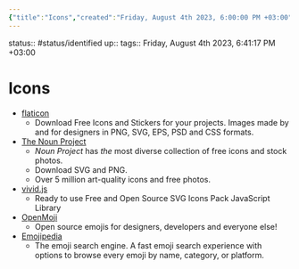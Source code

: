 ```yaml
---
{"title":"Icons","created":"Friday, August 4th 2023, 6:00:00 PM +03:00","modified":"Tuesday, September 5th 2023, 8:26:17 AM +03:00","dg-publish":true,"permalink":"/00-09-metadata/07-resources/07-02-icons/","dgPassFrontmatter":true,"updated":"Tuesday, September 5th 2023, 8:26:17 AM +03:00"}
---
```



status:: #status/identified 
up:: 
tags::
Friday, August 4th 2023, 6:41:17 PM +03:00
# Icons

- [flaticon](https://www.flaticon.com/)
	- Download Free Icons and Stickers for your projects. Images made by and for designers in PNG, SVG, EPS, PSD and CSS formats.
- [The Noun Project](https://thenounproject.com/)
	- _Noun Project_ has _the_ most diverse collection of free icons and stock photos.
	- Download SVG and PNG.
	- Over 5 million art-quality icons and free photos.
- [vivid.js](https://webkul.github.io/vivid/)
	- Ready to use Free and Open Source SVG Icons Pack JavaScript Library
- [OpenMoji](https://openmoji.org/)
	- Open source emojis for designers, developers and everyone else!
- [Emojipedia](https://emojipedia.org/)
	- The emoji search engine. A fast emoji search experience with options to browse every emoji by name, category, or platform.
